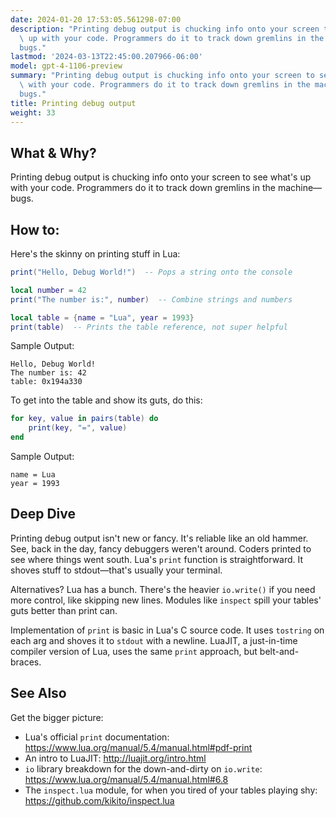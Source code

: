 ```yaml
---
date: 2024-01-20 17:53:05.561298-07:00
description: "Printing debug output is chucking info onto your screen to see what's\
  \ up with your code. Programmers do it to track down gremlins in the machine\u2014\
  bugs."
lastmod: '2024-03-13T22:45:00.207966-06:00'
model: gpt-4-1106-preview
summary: "Printing debug output is chucking info onto your screen to see what's up\
  \ with your code. Programmers do it to track down gremlins in the machine\u2014\
  bugs."
title: Printing debug output
weight: 33
---
```


## What & Why?
Printing debug output is chucking info onto your screen to see what's up with your code. Programmers do it to track down gremlins in the machine—bugs.

## How to:
Here's the skinny on printing stuff in Lua:

```Lua
print("Hello, Debug World!")  -- Pops a string onto the console

local number = 42
print("The number is:", number)  -- Combine strings and numbers

local table = {name = "Lua", year = 1993}
print(table)  -- Prints the table reference, not super helpful
```

Sample Output:
```
Hello, Debug World!
The number is: 42
table: 0x194a330
```

To get into the table and show its guts, do this:
    
```Lua
for key, value in pairs(table) do
    print(key, "=", value)
end
```

Sample Output:
```
name = Lua
year = 1993
```

## Deep Dive
Printing debug output isn't new or fancy. It's reliable like an old hammer. See, back in the day, fancy debuggers weren't around. Coders printed to see where things went south. Lua's `print` function is straightforward. It shoves stuff to stdout—that's usually your terminal.

Alternatives? Lua has a bunch. There's the heavier `io.write()` if you need more control, like skipping new lines. Modules like `inspect` spill your tables' guts better than print can.

Implementation of `print` is basic in Lua's C source code. It uses `tostring` on each arg and shoves it to `stdout` with a newline. LuaJIT, a just-in-time compiler version of Lua, uses the same `print` approach, but belt-and-braces.

## See Also
Get the bigger picture:

- Lua's official `print` documentation: https://www.lua.org/manual/5.4/manual.html#pdf-print
- An intro to LuaJIT: http://luajit.org/intro.html
- `io` library breakdown for the down-and-dirty on `io.write`: https://www.lua.org/manual/5.4/manual.html#6.8
- The `inspect.lua` module, for when you tired of your tables playing shy: https://github.com/kikito/inspect.lua
